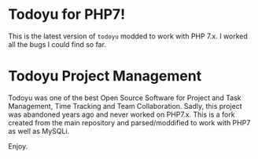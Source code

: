 # Todoyu for PHP7!

This is the latest version of `todoyu` modded to work with PHP 7.x.
I worked all the bugs I could find so far.

# Todoyu Project Management

Todoyu was one of the best Open Source Software for Project and Task
Management, Time Tracking and Team Collaboration. Sadly, this project
was abandoned years ago and never worked on PHP7.x. This is a fork
created from the main repository and parsed/moddified to work with PHP7
as well as MySQLi.

Enjoy.

